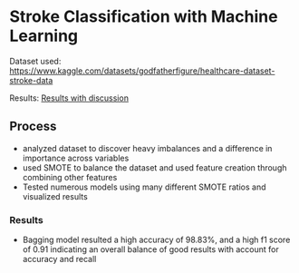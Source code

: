 # Stroke Classification with Machine Learning

Dataset used: https://www.kaggle.com/datasets/godfatherfigure/healthcare-dataset-stroke-data

Results: [Results with discussion](Final-Results/Results.ipynb)

## Process
- analyzed dataset to discover heavy imbalances and a difference in importance across variables
- used SMOTE to balance the dataset and used feature creation through combining other features
- Tested numerous models using many different SMOTE ratios and visualized results
### Results
- Bagging model resulted a high accuracy of 98.83%, and a high f1 score of 0.91 indicating an overall balance of good results with account for accuracy and recall
